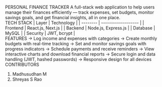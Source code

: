 PERSONAL FINANCE TRACKER
A full-stack web application to help users manage their finances efficiently — track expenses, set budgets, monitor savings goals, and get financial insights, all in one place.
<br>
TECH STACK
| Layer    | Technology          |
| -------- | ------------------- |
| Frontend | React.js, Next.js   |
| Backend  | Node.js, Express.js |
| Database | MySQL               |
| Security | JWT, bcrypt         |
<br>
FEATURES
-> Log income and expenses with categories
-> Create monthly budgets with real-time tracking
-> Set and monitor savings goals with progress indicators
-> Schedule payments and receive reminders
-> View interactive charts and download financial reports
-> Secure login and data handling (JWT, hashed passwords)
-> Responsive design for all devices
<br>
CONTRIBUTORS
1. Madhusudhan M
2. Shreyas S Rao
